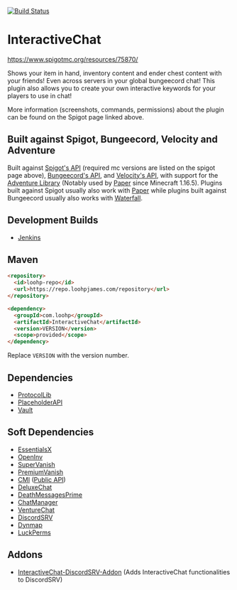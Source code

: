 [![Build Status](https://ci.loohpjames.com/job/InteractiveChat/badge/icon)](https://ci.loohpjames.com/job/InteractiveChat/)
# InteractiveChat

https://www.spigotmc.org/resources/75870/

Shows your item in hand, inventory content and ender chest content with your friends! Even across servers in your global bungeecord chat! This plugin also allows you to create your own interactive keywords for your players to use in chat!

More information (screenshots, commands, permissions) about the plugin can be found on the Spigot page linked above.

## Built against Spigot, Bungeecord, Velocity and Adventure
Built against [Spigot's API](https://www.spigotmc.org/wiki/buildtools/) (required mc versions are listed on the spigot page above), [Bungeecord's API](https://github.com/SpigotMC/BungeeCord), and [Velocity's API](https://velocitypowered.com/), with support for the [Adventure Library](https://github.com/KyoriPowered/adventure) (Notably used by [Paper](https://papermc.io/) since Minecraft 1.16.5).
Plugins built against Spigot usually also work with [Paper](https://papermc.io/) while plugins built against Bungeecord usually also works with [Waterfall](https://github.com/PaperMC/Waterfall).

## Development Builds

- [Jenkins](https://ci.loohpjames.com/job/InteractiveChat/)

## Maven
```html
<repository>
  <id>loohp-repo</id>
  <url>https://repo.loohpjames.com/repository</url>
</repository>
```
```html
<dependency>
  <groupId>com.loohp</groupId>
  <artifactId>InteractiveChat</artifactId>
  <version>VERSION</version>
  <scope>provided</scope>
</dependency>
```
Replace `VERSION` with the version number.

## Dependencies 

- [ProtocolLib](https://www.spigotmc.org/resources/protocollib.1997/)
- [PlaceholderAPI](https://www.spigotmc.org/resources/placeholderapi.6245/)
- [Vault](https://www.spigotmc.org/resources/vault.34315/)

## Soft Dependencies

- [EssentialsX](https://www.spigotmc.org/resources/essentialsx.9089/)
- [OpenInv](https://dev.bukkit.org/projects/openinv)
- [SuperVanish](https://www.spigotmc.org/resources/supervanish-be-invisible.1331/)
- [PremiumVanish](https://www.spigotmc.org/resources/premiumvanish-stay-hidden-bungee-support.14404/)
- [CMI](https://www.spigotmc.org/resources/cmi-270-commands-insane-kits-portals-essentials-economy-mysql-sqlite-much-more.3742/) ([Public API](https://github.com/Zrips/CMI-API))
- [DeluxeChat](https://www.spigotmc.org/resources/deluxechat.1277/)
- [DeathMessagesPrime](https://www.spigotmc.org/resources/deathmessagesprime.3789/)
- [ChatManager](https://www.spigotmc.org/resources/chat-manager-1-7-1-16-with-30-features-and-40-commands.52245/)
- [VentureChat](https://www.spigotmc.org/resources/venturechat.771/)
- [DiscordSRV](https://www.spigotmc.org/resources/discordsrv.18494/)
- [Dynmap](https://www.spigotmc.org/resources/dynmap.274/)
- [LuckPerms](https://luckperms.net/)

## Addons

- [InteractiveChat-DiscordSRV-Addon](https://www.spigotmc.org/resources/83917/) (Adds InteractiveChat functionalities to DiscordSRV)
